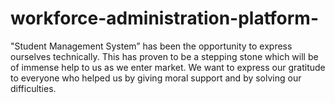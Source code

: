 # workforce-administration-platform-
 "Student Management System” has been the opportunity to express ourselves technically. This has proven to be a stepping stone which will be of immense help to us as we enter market. We want to express our gratitude to everyone who helped us by giving moral support and by solving our difficulties.
